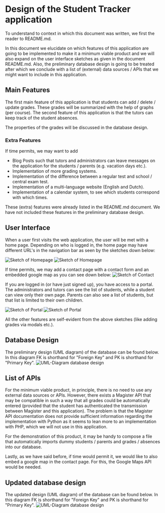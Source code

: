 # Design of the Student Tracker application

To understand to context in which this document was written, we first the reader to README.md.

In this document we elucidate on which features of this application are going to be implemented to make it a minimum viable product and we will also expand on the user interface sketches as given in the document README.md. Also, the preliminary database design is going to be treated after which we conclude with a list of (external) data sources / APIs that we might want to include in this application. 

## Main Features 
The first main feature of this application is that students can add / delete / update grades. These grades will be summarized with the help of graphs (per course). 
The second feature of this application is that the tutors can keep track of the student absences.

The properties of the grades will be discussed in the database design.

### Extra Features
If time permits, we may want to add 
- Blog Posts such that tutors and administrators can leave messages on the application for the students / parents (e.g. vacation days etc.).
- Implementation of more grading systems.
- Implementation of the difference between a regular test and school / central exam test.
- Implementation of a multi-language website (English and Dutch).
- Implementation of a calendar system, to see which students correspond with which times.

These (extra) features were already listed in the README.md document. We have not included these features in the preliminary database design. 

## User Interface

When a user first visits the web application, the user will be met with a home page. Depending on who is logged in, the home page may have different URL's in the navigation bar as seen by the sketches down below:

![Sketch of Homepage](doc/img/sketch-home-page-1.png)
![Sketch of Homepage](doc/img/sketch-home-page-2.png)

If time permits, we may add a contact page with a contact form and an embedded google map as you can see down below:
![Sketch of Contact](doc/img/sketch-home-page-3.png)

If you are logged in (or have just signed up), you have access to a portal. The administrators and tutors can see the list of students, while a student can view only their own page. Parents can also see a list of students, but that list is limited to their own children.

![Sketch of Portal](doc/img/sketch-portal-1.png)
![Sketch of Portal](doc/img/sketch-portal-2.png)

All the other features are self-evident from the above sketches (like adding grades via modals etc.). 

## Database Design 
The preliminary design (UML diagram) of the database can be found below. In this diagram FK is shorthand for "Foreign Key" and PK is shorthand for "Primary Key".
![UML-Diagram database design](doc/img/uml-diagram-1.png)

## List of APIs
For the minimum viable product, in principle, there is no need to use any external data sources or APIs. However, there exists a Magister API that may be compatible in such a way that all grades could be automatically entered (provided that the student has authenticated the transmission between Magister and this application). 
The problem is that the Magister API documentation does not provide sufficient information regarding the implementation with Python as it seems to lean more to an implementation with PHP, which we will not use in this application. 

For the demonstration of this product, it may be handy to compose a file that automatically imports dummy students / parents and grades / absences into our database. 

Lastly, as we have said before, if time would permit it, we would like to also embed a google map in the contact page. For this, the Google Maps API would be needed. 


## Updated database design 
The updated design (UML diagram) of the database can be found below. In this diagram FK is shorthand for "Foreign Key" and PK is shorthand for "Primary Key".
![UML-Diagram database design](doc/img/uml-diagram-2.png)





